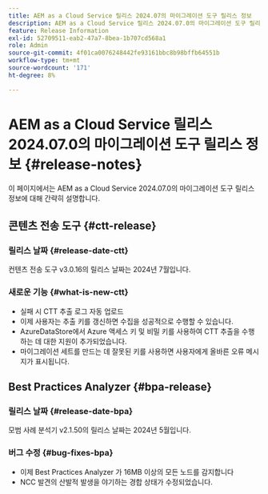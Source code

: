 ```yaml
---
title: AEM as a Cloud Service 릴리스 2024.07의 마이그레이션 도구 릴리스 정보
description: AEM as a Cloud Service 릴리스 2024.07.0의 마이그레이션 도구 릴리스 정보
feature: Release Information
exl-id: 52709511-eab2-47a7-8bea-1b707cd568a1
role: Admin
source-git-commit: 4f01ca0076248442fe93161bbc8b98bffb64551b
workflow-type: tm+mt
source-wordcount: '171'
ht-degree: 8%

---
```


# AEM as a Cloud Service 릴리스 2024.07.0의 마이그레이션 도구 릴리스 정보 {#release-notes}

이 페이지에서는 AEM as a Cloud Service 2024.07.0의 마이그레이션 도구 릴리스 정보에 대해 간략히 설명합니다.

## 콘텐츠 전송 도구 {#ctt-release}

### 릴리스 날짜 {#release-date-ctt}

컨텐츠 전송 도구 v3.0.16의 릴리스 날짜는 2024년 7월입니다.

### 새로운 기능 {#what-is-new-ctt}

* 실패 시 CTT 추출 로그 자동 업로드
* 이제 사용자는 추출 키를 갱신하면 수집을 성공적으로 수행할 수 있습니다.
* AzureDataStore에서 Azure 액세스 키 및 비밀 키를 사용하여 CTT 추출을 수행하는 데 대한 지원이 추가되었습니다.
* 마이그레이션 세트를 만드는 데 잘못된 키를 사용하면 사용자에게 올바른 오류 메시지가 표시됩니다.

## Best Practices Analyzer {#bpa-release}

### 릴리스 날짜 {#release-date-bpa}

모범 사례 분석기 v2.1.50의 릴리스 날짜는 2024년 5월입니다.

### 버그 수정 {#bug-fixes-bpa}

* 이제 Best Practices Analyzer 가 16MB 이상의 모든 노드를 감지합니다
* NCC 발견의 산발적 발생을 야기하는 경합 상태가 수정되었습니다.
